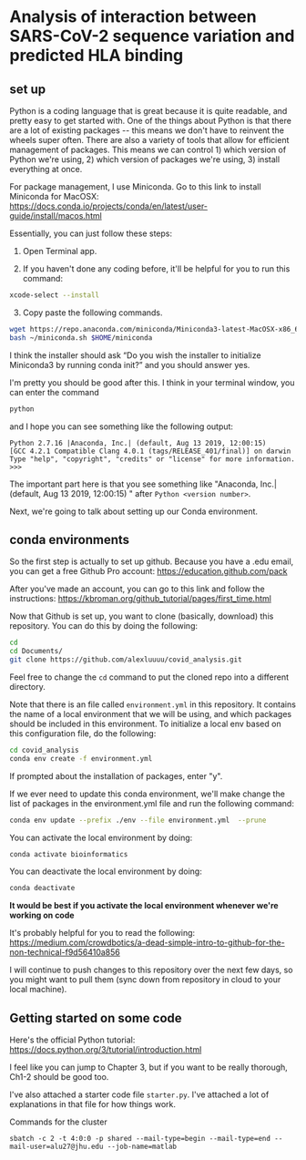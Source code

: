 # Analysis of interaction between SARS-CoV-2 sequence variation and predicted HLA binding 


## set up 

Python is a coding language that is great because it is quite readable, and pretty easy to get started with. One of the things about Python is that there are a lot of existing packages -- this means we don't have to reinvent the wheels super often. There are also a variety of tools that allow for efficient management of packages. This means we can control 1) which version of Python we're using, 2) which version of packages we're using, 3) install everything at once. 

For package management, I use Miniconda. Go to this link to install Miniconda for MacOSX: https://docs.conda.io/projects/conda/en/latest/user-guide/install/macos.html

Essentially, you can just follow these steps: 

1. Open Terminal app. 

2. If you haven't done any coding before, it'll be helpful for you to run this command: 

```bash
xcode-select --install
```

3. Copy paste the following commands. 

```bash 
wget https://repo.anaconda.com/miniconda/Miniconda3-latest-MacOSX-x86_64.sh -O ~/miniconda.sh
bash ~/miniconda.sh $HOME/miniconda
```

I think the installer should ask “Do you wish the installer to initialize Miniconda3 by running conda init?” and you should answer yes. 

I'm pretty you should be good after this. I think in your terminal window, you can enter the command

```bash
python
```

and I hope you can see something like the following output: 

```
Python 2.7.16 |Anaconda, Inc.| (default, Aug 13 2019, 12:00:15) 
[GCC 4.2.1 Compatible Clang 4.0.1 (tags/RELEASE_401/final)] on darwin
Type "help", "copyright", "credits" or "license" for more information.
>>> 
```

The important part here is that you see something like "Anaconda, Inc.| (default, Aug 13 2019, 12:00:15) " after `Python <version number>`. 



Next, we're going to talk about setting up our Conda environment. 


## conda environments 

So the first step is actually to set up github. Because you have a .edu email, you can get a free Github Pro account: https://education.github.com/pack


After you've made an account, you can go to this link and follow the instructions: https://kbroman.org/github_tutorial/pages/first_time.html

Now that Github is set up, you want to clone (basically, download) this repository. You can do this by doing the following: 

```bash
cd 
cd Documents/
git clone https://github.com/alexluuuu/covid_analysis.git
```

Feel free to change the `cd` command to put the cloned repo into a different directory. 

Note that there is an file called `environment.yml` in this repository. It contains the name of a local environment that we will be using, and which packages should be included in this environment. To initialize a local env based on this configuration file, do the following:

```bash
cd covid_analysis
conda env create -f environment.yml
```

If prompted about the installation of packages, enter "y". 

If we ever need to update this conda environment, we'll make change the list of packages in the environment.yml file and run the following command: 

```bash 
conda env update --prefix ./env --file environment.yml  --prune
```

You can activate the local environment by doing: 

```bash
conda activate bioinformatics 
```

You can deactivate the local environment by doing: 

```bash
conda deactivate
```

**It would be best if you activate the local environment whenever we're working on code** 

It's probably helpful for you to read the following: 
https://medium.com/crowdbotics/a-dead-simple-intro-to-github-for-the-non-technical-f9d56410a856

I will continue to push changes to this repository over the next few days, so you might want to pull them (sync down from repository in cloud to your local machine). 


## Getting started on some code 

Here's the official Python tutorial: https://docs.python.org/3/tutorial/introduction.html

I feel like you can jump to Chapter 3, but if you want to be really thorough, Ch1-2 should be good too. 

I've also attached a starter code file `starter.py`. I've attached a lot of explanations in that file for how things work. 




Commands for the cluster

```
sbatch -c 2 -t 4:0:0 -p shared --mail-type=begin --mail-type=end --mail-user=alu27@jhu.edu --job-name=matlab 
```

